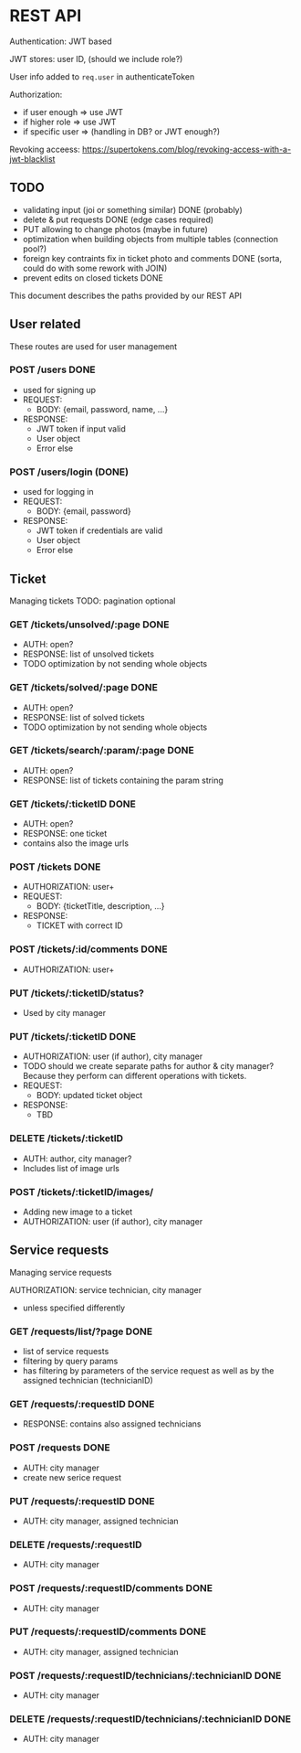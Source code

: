 # REST API

Authentication: JWT based

JWT stores: user ID, (should we include role?)

User info added to `req.user` in authenticateToken 

Authorization:
 - if user enough => use JWT
 - if higher role => use JWT
 - if specific user => (handling in DB? or JWT enough?)

Revoking acceess: https://supertokens.com/blog/revoking-access-with-a-jwt-blacklist

## TODO 
 - validating input (joi or something similar) DONE (probably)
 - delete & put requests DONE (edge cases required)
 - PUT allowing to change photos (maybe in future)
 - optimization when building objects from multiple tables (connection pool?)
 - foreign key contraints fix in ticket photo and comments DONE (sorta, could do with some rework with JOIN)
 - prevent edits on closed tickets DONE
  
This document describes the paths provided by our REST API

## User related

These routes are used for user management 

### POST /users DONE
 - used for signing up
 - REQUEST: 
   - BODY: {email, password, name, ...}
 - RESPONSE:
   - JWT token if input valid
   - User object
   - Error else

### POST /users/login (DONE)
 - used for logging in
 - REQUEST: 
   - BODY: {email, password}
 - RESPONSE:
   - JWT token if credentials are valid
   - User object
   - Error else

## Ticket

Managing tickets
TODO: pagination optional

### GET /tickets/unsolved/:page DONE
 - AUTH: open?
 - RESPONSE: list of unsolved tickets
 - TODO optimization by not sending whole objects 
  
### GET /tickets/solved/:page DONE
 - AUTH: open?
 - RESPONSE: list of solved tickets
 - TODO optimization by not sending whole objects 

### GET /tickets/search/:param/:page DONE
 - AUTH: open?
 - RESPONSE: list of tickets containing the param string

### GET /tickets/:ticketID DONE
 - AUTH: open?
 - RESPONSE: one ticket
 - contains also the image urls

### POST /tickets DONE
 - AUTHORIZATION: user+
 - REQUEST:
   - BODY: {ticketTitle, description, ...}
 - RESPONSE:
   - TICKET with correct ID

### POST /tickets/:id/comments DONE
 - AUTHORIZATION: user+

### PUT /tickets/:ticketID/status?
 - Used by city manager


### PUT /tickets/:ticketID DONE
 - AUTHORIZATION: user (if author), city manager
 - TODO should we create separate paths for author & city manager? Because they perform can different operations with tickets.
 - REQUEST:
   - BODY: updated ticket object
 - RESPONSE:
   - TBD

### DELETE /tickets/:ticketID
 - AUTH: author, city manager?
 - Includes list of image urls 

<!-- ### GET /tickets/:ticketID/images/:imageID -->


### POST /tickets/:ticketID/images/
- Adding new image to a ticket
- AUTHORIZATION: user (if author), city manager



## Service requests

Managing service requests

AUTHORIZATION: service technician, city manager
 - unless specified differently 

### GET /requests/list/?page DONE
 - list of service requests
 - filtering by query params
 - has filtering by parameters of the service request as well as by the assigned technician (technicianID)

### GET /requests/:requestID DONE
 - RESPONSE: contains also assigned technicians

### POST /requests DONE
 - AUTH: city manager
 - create new serice request

### PUT /requests/:requestID DONE
 - AUTH: city manager, assigned technician

### DELETE /requests/:requestID
 - AUTH: city manager

### POST /requests/:requestID/comments DONE
 - AUTH: city manager

### PUT /requests/:requestID/comments DONE
 - AUTH: city manager, assigned technician

### POST /requests/:requestID/technicians/:technicianID DONE
 - AUTH: city manager

### DELETE /requests/:requestID/technicians/:technicianID DONE
 - AUTH: city manager